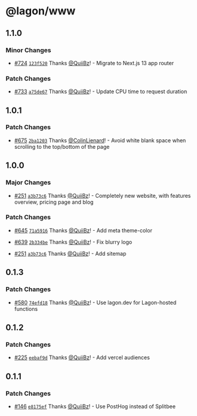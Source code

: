 # @lagon/www

## 1.1.0

### Minor Changes

- [#724](https://github.com/lagonapp/lagon/pull/724) [`123f520`](https://github.com/lagonapp/lagon/commit/123f5202d6f728192f3f2bc8233ee678b9dfe1ff) Thanks [@QuiiBz](https://github.com/QuiiBz)! - Migrate to Next.js 13 app router

### Patch Changes

- [#733](https://github.com/lagonapp/lagon/pull/733) [`a75de67`](https://github.com/lagonapp/lagon/commit/a75de673cae0e7d2b2ef140b0e54df63875db27a) Thanks [@QuiiBz](https://github.com/QuiiBz)! - Update CPU time to request duration

## 1.0.1

### Patch Changes

- [#675](https://github.com/lagonapp/lagon/pull/675) [`2ba1203`](https://github.com/lagonapp/lagon/commit/2ba12035c36f08c75ca3e32ea7f2b76b5093edc7) Thanks [@ColinLienard](https://github.com/ColinLienard)! - Avoid white blank space when scrolling to the top/bottom of the page

## 1.0.0

### Major Changes

- [#251](https://github.com/lagonapp/lagon/pull/251) [`a3b73c6`](https://github.com/lagonapp/lagon/commit/a3b73c623136db5a4840e1d43138ecd96b66059e) Thanks [@QuiiBz](https://github.com/QuiiBz)! - Completely new website, with features overview, pricing page and blog

### Patch Changes

- [#645](https://github.com/lagonapp/lagon/pull/645) [`71a5916`](https://github.com/lagonapp/lagon/commit/71a59167df17706d731d76a300fc74196eacee80) Thanks [@QuiiBz](https://github.com/QuiiBz)! - Add meta theme-color

* [#639](https://github.com/lagonapp/lagon/pull/639) [`2b334be`](https://github.com/lagonapp/lagon/commit/2b334bebabff90fb3a5a9d0d473a26ea6498580d) Thanks [@QuiiBz](https://github.com/QuiiBz)! - Fix blurry logo

- [#251](https://github.com/lagonapp/lagon/pull/251) [`a3b73c6`](https://github.com/lagonapp/lagon/commit/a3b73c623136db5a4840e1d43138ecd96b66059e) Thanks [@QuiiBz](https://github.com/QuiiBz)! - Add sitemap

## 0.1.3

### Patch Changes

- [#580](https://github.com/lagonapp/lagon/pull/580) [`74efd18`](https://github.com/lagonapp/lagon/commit/74efd186f97b86dd085c7a90e1f35c78507f5bbe) Thanks [@QuiiBz](https://github.com/QuiiBz)! - Use lagon.dev for Lagon-hosted functions

## 0.1.2

### Patch Changes

- [#225](https://github.com/lagonapp/lagon/pull/225) [`eebaf9d`](https://github.com/lagonapp/lagon/commit/eebaf9d535c9376cdccacb5a7578eae30835c9e1) Thanks [@QuiiBz](https://github.com/QuiiBz)! - Add vercel audiences

## 0.1.1

### Patch Changes

- [#146](https://github.com/lagonapp/lagon/pull/146) [`e8175ef`](https://github.com/lagonapp/lagon/commit/e8175effa1e3ccaaa673e60bfba4fcb9376cc15d) Thanks [@QuiiBz](https://github.com/QuiiBz)! - Use PostHog instead of Splitbee

